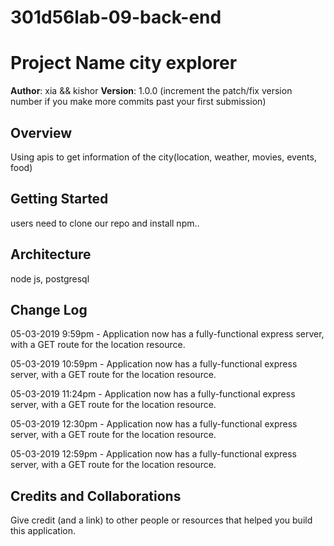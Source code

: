 # 301d56lab-09-back-end

# Project Name city explorer

**Author**: xia && kishor
**Version**: 1.0.0 (increment the patch/fix version number if you make more commits past your first submission)

## Overview
Using apis to get information of the city(location, weather, movies, events, food)

## Getting Started
users need to clone our repo and install npm..

## Architecture
node js, postgresql

## Change Log

05-03-2019 9:59pm - Application now has a fully-functional express server, with a GET route for the location resource.

05-03-2019 10:59pm - Application now has a fully-functional express server, with a GET route for the location resource.

05-03-2019 11:24pm - Application now has a fully-functional express server, with a GET route for the location resource.

05-03-2019 12:30pm - Application now has a fully-functional express server, with a GET route for the location resource.

05-03-2019 12:59pm - Application now has a fully-functional express server, with a GET route for the location resource.

## Credits and Collaborations
Give credit (and a link) to other people or resources that helped you build this application. 
